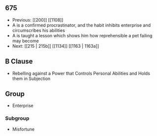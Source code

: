 ## 675
- Previous: [[200]] [[1108]] 
- A is a confirmed procrastinator, and the habit inhibits enterprise and circumscribes his abilities
- A is taught a lesson which shows him how reprehensible a pet failing may become
- Next: [[215 | 215b]] [[1134]] [[1163 | 1163a]] 

## B Clause
- Rebelling against a Power that Controls Personal Abilities and Holds them in Subjection

## Group
- Enterprise

### Subgroup
- Misfortune

